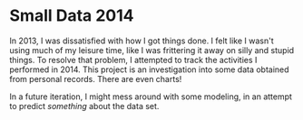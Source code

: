 # Small Data 2014

In 2013, I was dissatisfied with how I got things done. I felt like I wasn't using much of my leisure time, like I was frittering it away on silly and stupid things. To resolve that problem, I attempted to track the activities I performed in 2014. This project is an investigation into some data obtained from personal records. 
There are even charts!

In a future iteration, I might mess around with some modeling, in an attempt to predict *something* about the data set.